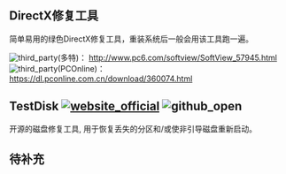 ## DirectX修复工具

简单易用的绿色DirectX修复工具，重装系统后一般会用该工具跑一遍。

![third_party](https://gitbook07.oss-cn-hangzhou.aliyuncs.com/third_party.svg)(多特)： http://www.pc6.com/softview/SoftView_57945.html
![third_party](https://gitbook07.oss-cn-hangzhou.aliyuncs.com/third_party.svg)(PCOnline)： 
https://dl.pconline.com.cn/download/360074.html

##  TestDisk [![website_official](https://gitbook07.oss-cn-hangzhou.aliyuncs.com/website_official.svg)](http://www.cgsecurity.org/wiki/TestDisk) ![github_open](https://gitbook07.oss-cn-hangzhou.aliyuncs.com/github_open.svg)

开源的磁盘修复工具, 用于恢复丢失的分区和/或使非引导磁盘重新启动。

## 待补充